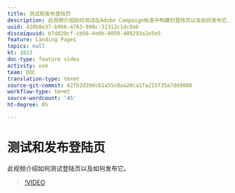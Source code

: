 ```yaml
---
title: 测试和发布登陆页
description: 此视频介绍如何测试在Adobe Campaign标准中构建的登陆页以及如何发布它。
uuid: 410b8e37-b9b6-4763-988c-31312c1dc8a6
discoiquuid: b7dd29cf-cb56-4e6b-8050-400293a2e5e5
feature: Landing Pages
topics: null
kt: 1813
doc-type: feature video
activity: use
team: DOC
translation-type: tm+mt
source-git-commit: 82fb2d39dc61a55c0aa20ca1fa215f35a7dd9088
workflow-type: tm+mt
source-wordcount: '45'
ht-degree: 0%

---
```



# 测试和发布登陆页

此视频介绍如何测试登陆页以及如何发布它。

>[!VIDEO](https://video.tv.adobe.com/v/24092?quality=12)
